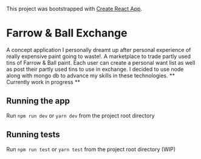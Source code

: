 This project was bootstrapped with [Create React App](https://github.com/facebook/create-react-app).

# Farrow & Ball Exchange

A concept application I personally dreamt up after personal experience of really expensive paint going to waste!. A marketplace to trade partly used tins of Farrow & Ball paint. Each user can create a personal want list as well as post their partly used tins to use in exchange.
I decided to use node along with mongo db to advance my skills in these technologies.
** Currently work in progress **

## Running the app

Run `npm run dev` or `yarn dev` from the project root directory

## Running tests

Run `npm run test` or `yarn test` from the project root directory (WIP)
